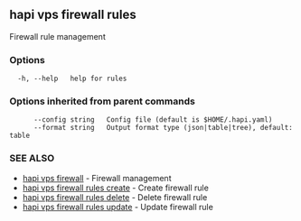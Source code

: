 ## hapi vps firewall rules

Firewall rule management

### Options

```
  -h, --help   help for rules
```

### Options inherited from parent commands

```
      --config string   Config file (default is $HOME/.hapi.yaml)
      --format string   Output format type (json|table|tree), default: table
```

### SEE ALSO

* [hapi vps firewall](hapi_vps_firewall.md)	 - Firewall management
* [hapi vps firewall rules create](hapi_vps_firewall_rules_create.md)	 - Create firewall rule
* [hapi vps firewall rules delete](hapi_vps_firewall_rules_delete.md)	 - Delete firewall rule
* [hapi vps firewall rules update](hapi_vps_firewall_rules_update.md)	 - Update firewall rule

